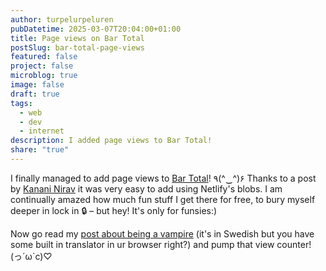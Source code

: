 ```yaml
---
author: turpelurpeluren
pubDatetime: 2025-03-07T20:04:00+01:00
title: Page views on Bar Total
postSlug: bar-total-page-views
featured: false
project: false
microblog: true
image: false
draft: true
tags:
  - web
  - dev
  - internet
description: I added page views to Bar Total!
share: "true"
---
```

I finally managed to add page views to [Bar Total](/posts/bar-total)! ٩(^‿^)۶ Thanks to a post by [Kanani Nirav](https://dev.to/kanani_nirav/page-views-counter-netlify-dynamic-site-challenge-using-netlify-blobs-314c) it was very easy to add using Netlify's blobs. I am continually amazed how much fun stuff I get there for free, to bury myself deeper in lock in 🔒 – but hey! It's only for funsies:) 

Now go read my [post about being a vampire](https://bartotal.digital/posts/jag-och-min-flickv%C3%A4n-%C3%A4r-vampyrer/) (it's in Swedish but you have some built in translator in ur browser right?) and pump that view counter! (っ´ω`c)♡